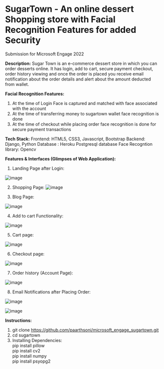  <b><h1>SugarTown - An online dessert Shopping store with Facial Recognition Features for added Security</h1></b>

Submission for Microsoft Engage 2022

<b>Description:</b> Sugar Town is an e-commerce dessert store in which you can order desserts online. It has login, add to cart, secure payment checkout, order history viewing  and once the order is placed you receive email notification about the order details and alert about the amount deducted from wallet. 

<b>Facial Recognition Features:</b>
1) At the time of Login Face is captured and matched with face associated with the account
2) At the time of transferring money to sugartown wallet face recognition is done
3) At the time of checkout while placing order face recognition is done for secure  payment transactions



<b>Tech Stack:</b>
Frontend: HTML5, CSS3, Javascript, Bootstrap
Backend: Django, Python
Database : Heroku Postgresql database
Face Recogntion library: Opencv


<b>Features & Interfaces (Glimpses of Web Application):</b>

1) Landing Page after Login:

![image](https://user-images.githubusercontent.com/71220869/170699915-85365584-80b7-406f-a390-58243b5b6fd1.png)

2) Shopping Page:
![image](https://user-images.githubusercontent.com/71220869/170700478-36cd5c74-586e-4334-83ff-0149bf572a31.png)

3) Blog Page:

![image](https://user-images.githubusercontent.com/71220869/170700633-c2bdd1de-2862-4a99-8204-996d962205d6.png)

4) Add to cart Functionality:

![image](https://user-images.githubusercontent.com/71220869/170700897-226fd630-238d-4132-92d5-d0f7483d5d4c.png)

5) Cart page:

![image](https://user-images.githubusercontent.com/71220869/170701037-83535a8c-5c5e-4ac6-a21f-c5bd59db72aa.png)

6) Checkout page:

![image](https://user-images.githubusercontent.com/71220869/170701424-5e21fdd0-e42b-47fd-99f8-459422c49166.png)

7) Order history (Account Page):

![image](https://user-images.githubusercontent.com/71220869/170701613-0af58d2d-5d8f-45cd-9bdf-d52fb45b38ff.png)

8) Email Notifications after Placing Order:

![image](https://user-images.githubusercontent.com/71220869/170705543-fc159788-8bae-47bf-8d75-df4c81aeede5.png)


![image](https://user-images.githubusercontent.com/71220869/170705632-8494874f-b26a-4c31-bb87-42277f28c8e3.png)



<b>Instructions:</b>

1) git clone https://github.com/paarthsoni/microsoft_engage_sugartown.git
2) cd sugartown
3) Installing Dependencies:<br />
    pip install pillow <br />
    pip install cv2      
    pip install numpy <br />
    pip install psyopg2 <br />
        




